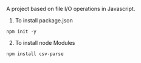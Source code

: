 A project based on file I/O operations in Javascript.

1. To install package.json
```
npm init -y
```
2. To install node Modules
```
npm install csv-parse
```

